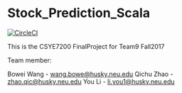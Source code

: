 # Stock_Prediction_Scala

[![CircleCI](https://circleci.com/gh/reasonwow/Stock_Prediction_Scala.svg?style=svg)](https://circleci.com/gh/reasonwow/Stock_Prediction_Scala)

This is the CSYE7200 FinalProject for Team9 Fall2017

Team member:

Bowei Wang - wang.bowe@husky.neu.edu
Qichu Zhao - zhao.qic@husky.neu.edu
You Li - li.you1@husky.neu.edu
